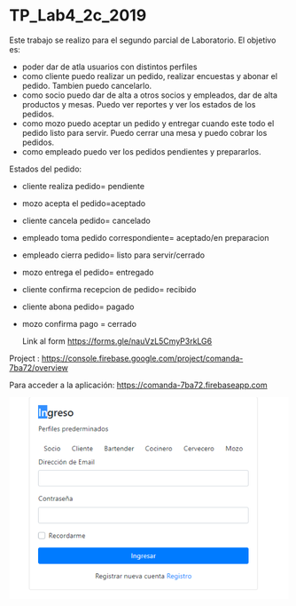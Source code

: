 # TP_Lab4_2c_2019

Este trabajo se realizo para el segundo parcial de Laboratorio. 
El objetivo es:
- poder dar de atla usuarios con distintos perfiles
- como cliente puedo realizar un pedido, realizar encuestas y abonar el pedido. Tambien puedo cancelarlo.
- como socio puedo dar de alta a otros socios y empleados, dar de alta productos y mesas. Puedo ver reportes y ver los estados de los pedidos.
- como mozo puedo aceptar un pedido y entregar cuando este todo el pedido listo para servir. Puedo cerrar una mesa y puedo cobrar los pedidos.
- como empleado puedo ver los pedidos pendientes y prepararlos.

Estados del pedido:
- cliente realiza pedido= pendiente
- mozo acepta el pedido=aceptado
- cliente cancela pedido= cancelado
- empleado toma pedido correspondiente= aceptado/en preparacion
- empleado cierra pedido= listo para servir/cerrado
- mozo entrega el pedido= entregado
- cliente confirma recepcion de pedido= recibido
- cliente abona pedido= pagado
- mozo confirma pago = cerrado


   Link al form https://forms.gle/nauVzL5CmyP3rkLG6
   
Project : https://console.firebase.google.com/project/comanda-7ba72/overview

Para acceder a la aplicación: https://comanda-7ba72.firebaseapp.com


<img src="https://github.com/paolaTorrealba/TP_Lab4_2c_2019/blob/master/comanda/src/assets/images/Screenshot_1.png" ></img>
